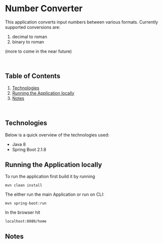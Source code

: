 # Number Converter

This application converts input numbers between various formats. Currently supported conversions are:
1. decimal to roman
2. binary to roman

(more to come in the near future)

<br>

## Table of Contents

1. [Technologies](#technologies)
2. [Running the Application locally](#running-the-application-locally)
3. [Notes](#notes)

<br>

## Technologies

Below is a quick overview of the technologies used:

- Java 8
- Spring Boot 2.1.8

## Running the Application locally

To run the application first build it by running
```
mvn clean install
```

The either run the main Application or run on CLI:
```
mvn spring-boot:run
```

In the browser hit
```
localhost:8080/home
```

## Notes